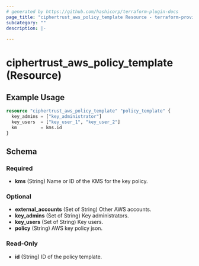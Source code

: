 ```yaml
---
# generated by https://github.com/hashicorp/terraform-plugin-docs
page_title: "ciphertrust_aws_policy_template Resource - terraform-provider-ciphertrust"
subcategory: ""
description: |-
  
---
```


# ciphertrust_aws_policy_template (Resource)



## Example Usage

```terraform
resource "ciphertrust_aws_policy_template" "policy_template" {
  key_admins = ["key_administrator"]
  key_users  = ["key_user_1", "key_user_2"]
  km         = kms.id
}
```

<!-- schema generated by tfplugindocs -->
## Schema

### Required

- **kms** (String) Name or ID of the KMS for the key policy.

### Optional

- **external_accounts** (Set of String) Other AWS accounts.
- **key_admins** (Set of String) Key administrators.
- **key_users** (Set of String) Key users.
- **policy** (String) AWS key policy json.

### Read-Only

- **id** (String) ID of the policy template.


